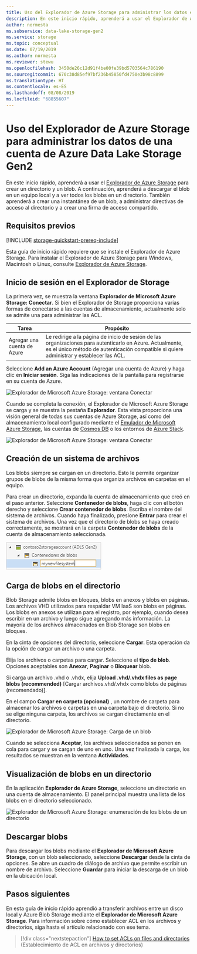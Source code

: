 ```yaml
---
title: Uso del Explorador de Azure Storage para administrar los datos en Azure Data Lake Storage Gen2
description: En este inicio rápido, aprenderá a usar el Explorador de Azure Storage para crear un sistema de archivos en una cuenta de Azure Data Lake Storage Gen2, así como también un directorio y un archivo. Luego, aprenderá a descargar el archivo en un equipo local y a ver todo el archivo en un directorio.
author: normesta
ms.subservice: data-lake-storage-gen2
ms.service: storage
ms.topic: conceptual
ms.date: 07/19/2019
ms.author: normesta
ms.reviewer: stewu
ms.openlocfilehash: 3450de26c12d91f4be00fe39bd5703564c786190
ms.sourcegitcommit: 670c38d85ef97bf236b45850fd4750e3b98c8899
ms.translationtype: HT
ms.contentlocale: es-ES
ms.lasthandoff: 08/08/2019
ms.locfileid: "68855607"
---
```

# <a name="use-azure-storage-explorer-to-manage-data-in-an-azure-data-lake-storage-gen2-account"></a>Uso del Explorador de Azure Storage para administrar los datos de una cuenta de Azure Data Lake Storage Gen2

En este inicio rápido, aprenderá a usar el [Explorador de Azure Storage](https://azure.microsoft.com/features/storage-explorer/) para crear un directorio y un blob. A continuación, aprenderá a descargar el blob en un equipo local y a ver todos los blobs en un directorio. También aprenderá a crear una instantánea de un blob, a administrar directivas de acceso al directorio y a crear una firma de acceso compartido.

## <a name="prerequisites"></a>Requisitos previos

[!INCLUDE [storage-quickstart-prereq-include](../../../includes/storage-quickstart-prereq-include.md)]

Esta guía de inicio rápido requiere que se instale el Explorador de Azure Storage. Para instalar el Explorador de Azure Storage para Windows, Macintosh o Linux, consulte [Explorador de Azure Storage](https://azure.microsoft.com/features/storage-explorer/).

## <a name="sign-in-to-storage-explorer"></a>Inicio de sesión en el Explorador de Storage

La primera vez, se muestra la ventana **Explorador de Microsoft Azure Storage: Conectar**. Si bien el Explorador de Storage proporciona varias formas de conectarse a las cuentas de almacenamiento, actualmente solo se admite una para administrar las ACL.

|Tarea|Propósito|
|---|---|
|Agregar una cuenta de Azure | Le redirige a la página de inicio de sesión de las organizaciones para autenticarlo en Azure. Actualmente, es el único método de autenticación compatible si quiere administrar y establecer las ACL. |

Seleccione **Add an Azure Account** (Agregar una cuenta de Azure) y haga clic en **Iniciar sesión**. Siga las indicaciones de la pantalla para registrarse en su cuenta de Azure.

![Explorador de Microsoft Azure Storage: ventana Conectar](media/storage-quickstart-blobs-storage-explorer/connect.png)

Cuando se completa la conexión, el Explorador de Microsoft Azure Storage se carga y se muestra la pestaña **Explorador**. Esta vista proporciona una visión general de todas sus cuentas de Azure Storage, así como del almacenamiento local configurado mediante el [Emulador de Microsoft Azure Storage](../common/storage-use-emulator.md?toc=%2fazure%2fstorage%2fblobs%2ftoc.json), las cuentas de [Cosmos DB](../../cosmos-db/storage-explorer.md?toc=%2fazure%2fstorage%2fblobs%2ftoc.json) o los entornos de [Azure Stack](/azure-stack/user/azure-stack-storage-connect-se?toc=%2fazure%2fstorage%2fblobs%2ftoc.json).

![Explorador de Microsoft Azure Storage: ventana Conectar](media/storage-quickstart-blobs-storage-explorer/mainpage.png)

## <a name="create-a-file-system"></a>Creación de un sistema de archivos

Los blobs siempre se cargan en un directorio. Esto le permite organizar grupos de blobs de la misma forma que organiza archivos en carpetas en el equipo.

Para crear un directorio, expanda la cuenta de almacenamiento que creó en el paso anterior. Seleccione **Contenedor de blobs**, haga clic con el botón derecho y seleccione **Crear contenedor de blobs**. Escriba el nombre del sistema de archivos. Cuando haya finalizado, presione **Entrar** para crear el sistema de archivos. Una vez que el directorio de blobs se haya creado correctamente, se mostrará en la carpeta **Contenedor de blobs** de la cuenta de almacenamiento seleccionada.

![Explorador de Microsoft Azure Storage: creación de un sistema de archivos](media/storage-quickstart-blobs-storage-explorer/creating-a-filesystem.png)

## <a name="upload-blobs-to-the-directory"></a>Carga de blobs en el directorio

Blob Storage admite blobs en bloques, blobs en anexos y blobs en páginas. Los archivos VHD utilizados para respaldar VM IaaS son blobs en páginas. Los blobs en anexos se utilizan para el registro, por ejemplo, cuando desea escribir en un archivo y luego sigue agregando más información. La mayoría de los archivos almacenados en Blob Storage son blobs en bloques.

En la cinta de opciones del directorio, seleccione **Cargar**. Esta operación da la opción de cargar un archivo o una carpeta.

Elija los archivos o carpetas para cargar. Seleccione el **tipo de blob**. Opciones aceptables son **Anexar**, **Paginar** o **Bloquear** blob.

Si carga un archivo .vhd o .vhdx, elija **Upload .vhd/.vhdx files as page blobs (recommended)** [Cargar archivos.vhd/.vhdx como blobs de páginas (recomendado)].

En el campo **Cargar en carpeta (opcional)** , un nombre de carpeta para almacenar los archivos o carpetas en una carpeta bajo el directorio. Si no se elige ninguna carpeta, los archivos se cargan directamente en el directorio.

![Explorador de Microsoft Azure Storage: Carga de un blob](media/storage-quickstart-blobs-storage-explorer/uploadblob.png)

Cuando se selecciona **Aceptar**, los archivos seleccionados se ponen en cola para cargar y se cargan de uno en uno. Una vez finalizada la carga, los resultados se muestran en la ventana **Actividades**.

## <a name="view-blobs-in-a-directory"></a>Visualización de blobs en un directorio

En la aplicación **Explorador de Azure Storage**, seleccione un directorio en una cuenta de almacenamiento. El panel principal muestra una lista de los blobs en el directorio seleccionado.

![Explorador de Microsoft Azure Storage: enumeración de los blobs de un directorio](media/storage-quickstart-blobs-storage-explorer/listblobs.png)

## <a name="download-blobs"></a>Descargar blobs

Para descargar los blobs mediante el **Explorador de Microsoft Azure Storage**, con un blob seleccionado, seleccione **Descargar** desde la cinta de opciones. Se abre un cuadro de diálogo de archivo que permite escribir un nombre de archivo. Seleccione **Guardar** para iniciar la descarga de un blob en la ubicación local.

## <a name="next-steps"></a>Pasos siguientes

En esta guía de inicio rápido aprendió a transferir archivos entre un disco local y Azure Blob Storage mediante el **Explorador de Microsoft Azure Storage**. Para información sobre cómo establecer ACL en los archivos y directorios, siga hasta el artículo relacionado con ese tema.

> [!div class="nextstepaction"]
> [How to set ACLs on files and directories](data-lake-storage-how-to-set-permissions-storage-explorer.md) (Establecimiento de ACL en archivos y directorios)
